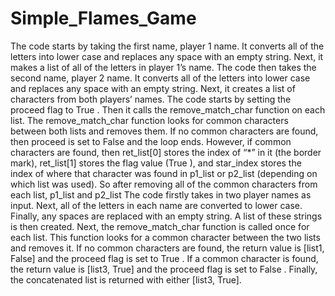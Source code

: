 # Simple_Flames_Game

The code starts by taking the first name, player 1 name.
It converts all of the letters into lower case and replaces any space with an empty string.
Next, it makes a list of all of the letters in player 1’s name.
The code then takes the second name, player 2 name.
It converts all of the letters into lower case and replaces any space with an empty string.
Next, it creates a list of characters from both players’ names.
The code starts by setting the proceed flag to True .
Then it calls the remove_match_char function on each list.
The remove_match_char function looks for common characters between both lists and removes them.
If no common characters are found, then proceed is set to False and the loop ends.
However, if common characters are found, then ret_list[0] stores the index of “*” in it (the border mark), ret_list[1] stores the flag value (True ), and star_index stores the index of where that character was found in p1_list or p2_list (depending on which list was used).
So after removing all of the common characters from each list, p1_list and p2_list
The code firstly takes in two player names as input.
Next, all of the letters in each name are converted to lower case.
Finally, any spaces are replaced with an empty string.
A list of these strings is then created.
Next, the remove_match_char function is called once for each list.
This function looks for a common character between the two lists and removes it.
If no common characters are found, the return value is [list1, False] and the proceed flag is set to True .
If a common character is found, the return value is [list3, True] and the proceed flag is set to False .
Finally, the concatenated list is returned with either [list3, True].
